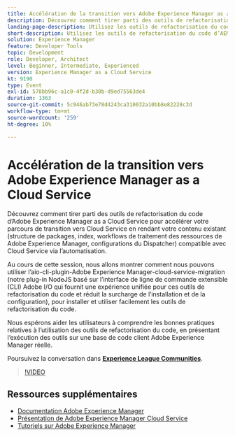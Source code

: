 ```yaml
---
title: Accélération de la transition vers Adobe Experience Manager as a Cloud Service
description: Découvrez comment tirer parti des outils de refactorisation du code d’Adobe Experience Manager as a Cloud Service pour accélérer votre parcours de transition vers Cloud Service en rendant votre contenu existant (structure de packages, index, workflows de traitement des ressources de Adobe Experience Manager, configurations du Dispatcher) compatible avec Cloud Service via l’automatisation.
landing-page-description: Utilisez les outils de refactorisation du code d’AEM as a Cloud Service pour accélérer votre transition vers Cloud Service.
short-description: Utilisez les outils de refactorisation du code d’AEM as a Cloud Service pour accélérer votre transition vers Cloud Service.
solution: Experience Manager
feature: Developer Tools
topic: Development
role: Developer, Architect
level: Beginner, Intermediate, Experienced
version: Experience Manager as a Cloud Service
kt: 9190
type: Event
exl-id: 578bb96c-a1c0-4f2d-b30b-d9ed75563de4
duration: 1363
source-git-commit: 5c946ab73e78d4243ca310032a10bb8e82228c3d
workflow-type: tm+mt
source-wordcount: '259'
ht-degree: 10%

---
```


# Accélération de la transition vers Adobe Experience Manager as a Cloud Service

Découvrez comment tirer parti des outils de refactorisation du code d’Adobe Experience Manager as a Cloud Service pour accélérer votre parcours de transition vers Cloud Service en rendant votre contenu existant (structure de packages, index, workflows de traitement des ressources de Adobe Experience Manager, configurations du Dispatcher) compatible avec Cloud Service via l’automatisation.

Au cours de cette session, nous allons montrer comment nous pouvons utiliser l’aio-cli-plugin-Adobe Experience Manager-cloud-service-migration (notre plug-in NodeJS basé sur l’interface de ligne de commande extensible (CLI) Adobe I/O qui fournit une expérience unifiée pour ces outils de refactorisation du code et réduit la surcharge de l’installation et de la configuration), pour installer et utiliser facilement les outils de refactorisation du code.

Nous espérons aider les utilisateurs à comprendre les bonnes pratiques relatives à l’utilisation des outils de refactorisation du code, en présentant l’exécution des outils sur une base de code client Adobe Experience Manager réelle.

Poursuivez la conversation dans **[Experience League Communities](https://adobe.ly/3ETr7FI)**.

>[!VIDEO](https://video.tv.adobe.com/v/338036/?quality=12&learn=on&hidetitle=true)

## Ressources supplémentaires

- [Documentation Adobe Experience Manager](https://experienceleague.adobe.com/docs/experience-manager-cloud-service.html?lang=fr)
- [Présentation de Adobe Experience Manager Cloud Service](https://experienceleague.adobe.com/docs/experience-manager-cloud-service/overview/home.html?lang=fr)
- [Tutoriels sur Adobe Experience Manager](https://experienceleague.adobe.com/docs/experience-manager-tutorials.html?lang=fr)
